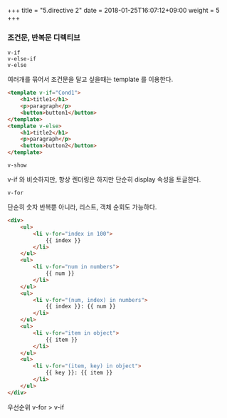 +++
title = "5.directive 2"
date =  2018-01-25T16:07:12+09:00
weight = 5
+++

### 조건문, 반복문 디렉티브

    v-if
    v-else-if
    v-else 

여러개를 묶어서 조건문을 달고 싶을때는 template 를 이용한다.

```html
<template v-if="Cond1">
    <h1>title1</h1>
    <p>paragraph</p>
    <button>button1</button>
</template>
<template v-else>
    <h1>title2</h1>
    <p>paragraph</p>
    <button>button2</button>
</template>
```

    v-show 

v-if 와 비슷하지만, 항상 렌더링은 하지만 단순히 display 속성을 토글한다.

    v-for

단순히 숫자 반복뿐 아니라, 리스트, 객체 순회도 가능하다.
```html
<div>
    <ul>
        <li v-for="index in 100">
            {{ index }}
        </li>
    </ul>
    <ul>
        <li v-for="num in numbers">
            {{ num }}
        </li>
    </ul>
    <ul>
        <li v-for="(num, index) in numbers">
            {{ index }}: {{ num }}
        </li>
    </ul>
    <ul>
        <li v-for="item in object">
            {{ item }}
        </li>
    </ul>
    <ul>
        <li v-for="(item, key) in object">
            {{ key }}: {{ item }}
        </li>
    </ul>
</div>
```


우선순위 v-for > v-if

